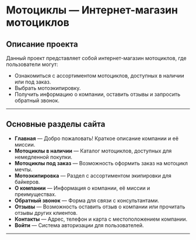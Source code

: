 # Мотоциклы — Интернет-магазин мотоциклов

## Описание проекта
Данный проект представляет собой интернет-магазин мотоциклов, где пользователи могут:
- Ознакомиться с ассортиментом мотоциклов, доступных в наличии или под заказ.
- Выбрать мотоэкипировку.
- Получить информацию о компании, оставить отзывы и запросить обратный звонок.

---

## Основные разделы сайта
- **Главная** — Добро пожаловать! Краткое описание компании и её миссии.
- **Мотоциклы в наличии** — Каталог мотоциклов, доступных для немедленной покупки.
- **Мотоциклы под заказ** — Возможность оформить заказ на мотоцикл мечты.
- **Мотоэкипировка** — Раздел с ассортиментом экипировки для байкеров.
- **О компании** — Информация о компании, её миссии и преимуществах.
- **Обратный звонок** — Форма для связи с консультантами.
- **Отзывы** — Возможность оставить отзыв о компании или прочитать отзывы других клиентов.
- **Контакты** — Адрес, телефон и карта с местоположением компании.
- **Войти** — Система авторизации для пользователей.

---
